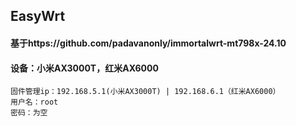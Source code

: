 ## EasyWrt

#### 基于https://github.com/padavanonly/immortalwrt-mt798x-24.10
#### 设备：小米AX3000T，红米AX6000

```
固件管理ip：192.168.5.1(小米AX3000T) | 192.168.6.1（红米AX6000）  
用户名：root
密码：为空
```

